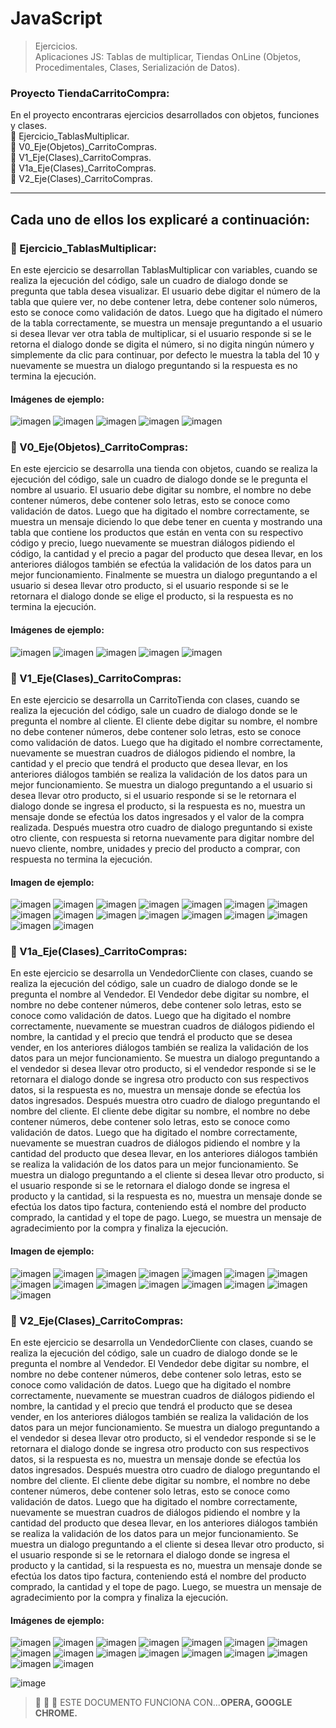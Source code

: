 # JavaScript
> Ejercicios. </br>
> Aplicaciones JS: Tablas de multiplicar, Tiendas OnLine (Objetos, Procedimentales, Clases, Serialización de Datos). 

</p>

### Proyecto TiendaCarritoCompra: 
En el proyecto encontraras ejercicios desarrollados con objetos, 
funciones y clases.  </br>
:memo: Ejercicio_TablasMultiplicar. </br>
:memo: V0_Eje(Objetos)_CarritoCompras. </br>
:memo: V1_Eje(Clases)_CarritoCompras. </br>
:memo: V1a_Eje(Clases)_CarritoCompras. </br>
:memo: V2_Eje(Clases)_CarritoCompras. </br>
____________________________________________________________________________________________________

## Cada uno de ellos los explicaré a continuación: 
### :memo: Ejercicio_TablasMultiplicar:
En este ejercicio se desarrollan TablasMultiplicar con variables, cuando se realiza la ejecución del código, sale un cuadro
de dialogo donde se pregunta que tabla desea visualizar. El usuario debe digitar el número de la tabla que quiere ver, no debe contener letra, debe
contener solo números, esto se conoce como validación de datos.
Luego que ha digitado el número de la tabla correctamente, se muestra un mensaje preguntando a el usuario si desea llevar ver otra tabla de multiplicar, si el usuario responde si se le retorna 
el dialogo donde se digita el número, si no digita ningún número y simplemente da clic para continuar, por defecto le muestra 
la tabla del 10 y nuevamente se muestra un dialogo preguntando si la respuesta es no termina la ejecución.
#### Imágenes de ejemplo:
![imagen](https://user-images.githubusercontent.com/101747799/176983049-bf14d87f-37dd-476c-ab8a-fb9c59d6f32b.png)
![imagen](https://user-images.githubusercontent.com/101747799/176983078-4beef4ba-d01e-489d-a327-83602c1c1103.png)
![imagen](https://user-images.githubusercontent.com/101747799/176983104-2a66713f-813c-4e5d-8393-c748951d1483.png)
![imagen](https://user-images.githubusercontent.com/101747799/176983141-4c03df27-22d1-4264-b8f6-ad5723507d24.png)
![imagen](https://user-images.githubusercontent.com/101747799/176983162-80e88841-5ea4-45b5-9f25-3cc35032010d.png)


### :memo: V0_Eje(Objetos)_CarritoCompras:
En este ejercicio se desarrolla una tienda con objetos, cuando se realiza la ejecución del código, sale un cuadro
de dialogo donde se le pregunta el nombre al usuario. El usuario debe digitar su nombre, el nombre no debe contener números, debe
contener solo letras, esto se conoce como validación de datos.
Luego que ha digitado el nombre correctamente, se muestra un mensaje diciendo lo que debe tener en cuenta y mostrando una tabla 
que contiene los productos que están en venta con su respectivo código y precio, luego nuevamente se muestran diálogos pidiendo el 
código, la cantidad y el precio a pagar del producto que desea llevar, en los anteriores diálogos también se 
efectúa la validación de los datos para un mejor funcionamiento.
Finalmente se muestra un dialogo preguntando a el usuario si desea llevar otro producto, si el usuario responde si se le retornara 
el dialogo donde se elige el producto, si la respuesta es no termina la ejecución.
#### Imágenes de ejemplo:
![imagen](https://user-images.githubusercontent.com/101747799/176983256-9b3aa9fd-92d3-4802-985e-1440145f179b.png)
![imagen](https://user-images.githubusercontent.com/101747799/176983270-93a0cde8-bc22-48df-8828-36bf4a0c0437.png)
![imagen](https://user-images.githubusercontent.com/101747799/176983278-e0783a41-09ae-4484-b094-8f7c4b10cd23.png)
![imagen](https://user-images.githubusercontent.com/101747799/176983286-195a2b95-3e00-455b-9fb7-b927ee65f6ed.png)
![imagen](https://user-images.githubusercontent.com/101747799/176983302-0940a263-5020-4447-9c9e-4efd1b9db321.png)


### :memo: V1_Eje(Clases)_CarritoCompras:
En este ejercicio se desarrolla un CarritoTienda con clases, cuando se realiza la ejecución del código, sale un cuadro
de dialogo donde se le pregunta el nombre al cliente. El cliente debe digitar su nombre, el nombre no debe contener números, debe
contener solo letras, esto se conoce como validación de datos.
Luego que ha digitado el nombre correctamente, nuevamente se muestran cuadros de diálogos pidiendo el 
nombre, la cantidad y el precio que tendrá el producto que desea llevar, en los anteriores diálogos también se 
realiza la validación de los datos para un mejor funcionamiento.
Se muestra un dialogo preguntando a el usuario si desea llevar otro producto, si el usuario responde si se le retornara 
el dialogo donde se ingresa el producto, si la respuesta es no, muestra
un mensaje donde se efectúa los datos ingresados y 
el valor de la compra realizada. Después muestra otro cuadro de dialogo preguntando si existe otro cliente, con respuesta si 
retorna nuevamente para digitar nombre del nuevo cliente, nombre, unidades y precio del producto a comprar, con respuesta no termina la ejecución.
#### Imagen de ejemplo:
![imagen](https://user-images.githubusercontent.com/101747799/176983377-914bde09-a942-42e5-b074-c4502c0034fb.png)
![imagen](https://user-images.githubusercontent.com/101747799/176983387-d50f1114-5693-4773-befc-61549948b63a.png)
![imagen](https://user-images.githubusercontent.com/101747799/176983393-7fa36553-6db5-495c-a481-354fcb848b37.png)
![imagen](https://user-images.githubusercontent.com/101747799/176983412-2cc87005-46dc-4d00-80fa-93e7b9ff32f1.png)
![imagen](https://user-images.githubusercontent.com/101747799/176983418-423216a4-9b26-4ff3-be76-1f32de0337c4.png)
![imagen](https://user-images.githubusercontent.com/101747799/176983438-81c70ee6-bbd9-44f1-9282-d2be1f93ddbb.png)
![imagen](https://user-images.githubusercontent.com/101747799/176983453-e5c686ab-5738-456e-8f6c-338a5cc830e0.png)
![imagen](https://user-images.githubusercontent.com/101747799/176983468-5a28fb2d-4c1b-40e6-bf0f-25190721d293.png)
![imagen](https://user-images.githubusercontent.com/101747799/176983480-c1930621-a664-4e51-92ab-6248820ea790.png)
![imagen](https://user-images.githubusercontent.com/101747799/176983605-d1097816-735c-456d-954d-881894dcbb68.png)
![imagen](https://user-images.githubusercontent.com/101747799/176983629-c72b354e-1ccf-4997-ad9c-31e70dd6b62b.png)
![imagen](https://user-images.githubusercontent.com/101747799/176983670-a972cfa1-3b4b-4568-8f6e-f188e4790d7c.png)
![imagen](https://user-images.githubusercontent.com/101747799/176983677-39f4ec36-5136-428d-b470-6cad2eaeee68.png)
![imagen](https://user-images.githubusercontent.com/101747799/176983690-d58d8e38-c3c1-48dd-a18c-40184e76a479.png)
![imagen](https://user-images.githubusercontent.com/101747799/176983703-c9030d62-1708-427d-ac29-91187150aead.png)
![imagen](https://user-images.githubusercontent.com/101747799/176983815-4f7878ef-8e19-4f6d-88be-0411a7602358.png)


### :memo: V1a_Eje(Clases)_CarritoCompras:
En este ejercicio se desarrolla un VendedorCliente con clases, cuando se realiza la ejecución del código, sale un cuadro
de dialogo donde se le pregunta el nombre al Vendedor. El Vendedor debe digitar su nombre, el nombre no debe contener números, debe
contener solo letras, esto se conoce como validación de datos.
Luego que ha digitado el nombre correctamente, nuevamente se muestran cuadros de diálogos pidiendo el 
nombre, la cantidad y el precio que tendrá el producto que se desea vender, en los anteriores diálogos también se 
realiza la validación de los datos para un mejor funcionamiento.
Se muestra un dialogo preguntando a el vendedor si desea llevar otro producto, si el vendedor responde si se le retornara 
el dialogo donde se ingresa otro producto con sus respectivos datos, si la respuesta es no, muestra un mensaje donde se efectúa los datos ingresados.
Después muestra otro cuadro de dialogo preguntando el nombre del cliente. El cliente debe digitar su nombre, el nombre no debe contener números, debe
contener solo letras, esto se conoce como validación de datos.
Luego que ha digitado el nombre correctamente, nuevamente se muestran cuadros de diálogos pidiendo el 
nombre y la cantidad del producto que desea llevar, en los anteriores diálogos también se 
realiza la validación de los datos para un mejor funcionamiento.
Se muestra un dialogo preguntando a el cliente si desea llevar otro producto, si el usuario responde si se le retornara 
el dialogo donde se ingresa el producto y la cantidad, si la respuesta es no, muestra un mensaje donde se efectúa los datos tipo factura, 
conteniendo está el nombre del producto comprado, la cantidad y el tope de pago. Luego, se muestra un mensaje de agradecimiento por la compra y finaliza la ejecución.
#### Imagen de ejemplo:
![imagen](https://user-images.githubusercontent.com/101747799/176983915-4dd21c6b-20ff-4b9b-b98f-076566b321e1.png)
![imagen](https://user-images.githubusercontent.com/101747799/176983973-b4b0cea5-59a4-4c0f-861c-7955b27cfbeb.png)
![imagen](https://user-images.githubusercontent.com/101747799/176983987-1028ff48-5942-42a2-a387-3ed793fee273.png)
![imagen](https://user-images.githubusercontent.com/101747799/176984009-d3fd55ca-be8d-4d38-9f81-5acf4011393f.png)
![imagen](https://user-images.githubusercontent.com/101747799/176984027-8e2428b3-490e-4ab6-8060-7b3b7adce246.png)
![imagen](https://user-images.githubusercontent.com/101747799/176984042-dfc0f6c7-59a2-4fca-ba20-70eac4219014.png)
![imagen](https://user-images.githubusercontent.com/101747799/176984051-e52878f1-cd86-4d44-909b-8428326a0ce1.png)
![imagen](https://user-images.githubusercontent.com/101747799/176984073-4be8af7b-95f0-4912-b9cd-a8bf4302d65e.png)
![imagen](https://user-images.githubusercontent.com/101747799/176984088-d6c117c7-f944-49d6-811c-cab4ed2a79b5.png)
![imagen](https://user-images.githubusercontent.com/101747799/176984094-e3e5a68a-6df2-4038-a1f6-b11e0bd5067b.png)
![imagen](https://user-images.githubusercontent.com/101747799/176984106-c9fb7ca9-74d8-43f8-996b-0ef974984173.png)
![imagen](https://user-images.githubusercontent.com/101747799/176984117-7e5be7aa-a537-4bed-8247-9f097a335095.png)
![imagen](https://user-images.githubusercontent.com/101747799/176984133-868b42c8-6267-4950-9a4a-6a3eb7cf03ed.png)
![imagen](https://user-images.githubusercontent.com/101747799/176984143-cabc3082-a75b-4f07-97b7-a1110616fb72.png)
![imagen](https://user-images.githubusercontent.com/101747799/176984156-8e442959-7d03-4769-93f3-90d6ef617224.png)


### :memo: V2_Eje(Clases)_CarritoCompras:
En este ejercicio se desarrolla un VendedorCliente con clases, cuando se realiza la ejecución del código, sale un cuadro
de dialogo donde se le pregunta el nombre al Vendedor. El Vendedor debe digitar su nombre, el nombre no debe contener números, debe
contener solo letras, esto se conoce como validación de datos.
Luego que ha digitado el nombre correctamente, nuevamente se muestran cuadros de diálogos pidiendo el 
nombre, la cantidad y el precio que tendrá el producto que se desea vender, en los anteriores diálogos también se 
realiza la validación de los datos para un mejor funcionamiento.
Se muestra un dialogo preguntando a el vendedor si desea llevar otro producto, si el vendedor responde si se le retornara 
el dialogo donde se ingresa otro producto con sus respectivos datos, si la respuesta es no, muestra un mensaje donde se efectúa los datos ingresados.
Después muestra otro cuadro de dialogo preguntando el nombre del cliente. El cliente debe digitar su nombre, el nombre no debe contener números, debe
contener solo letras, esto se conoce como validación de datos.
Luego que ha digitado el nombre correctamente, nuevamente se muestran cuadros de diálogos pidiendo el 
nombre y la cantidad del producto que desea llevar, en los anteriores diálogos también se 
realiza la validación de los datos para un mejor funcionamiento.
Se muestra un dialogo preguntando a el cliente si desea llevar otro producto, si el usuario responde si se le retornara 
el dialogo donde se ingresa el producto y la cantidad, si la respuesta es no, muestra un mensaje donde se efectúa los datos tipo factura, 
conteniendo está el nombre del producto comprado, la cantidad y el tope de pago. Luego, se muestra un mensaje de agradecimiento por la compra y finaliza la ejecución.
#### Imágenes de ejemplo:
![imagen](https://user-images.githubusercontent.com/101747799/176984504-6bc05e5e-6fe5-457c-9fcd-a05fe8f903ba.png)
![imagen](https://user-images.githubusercontent.com/101747799/176984273-5c71e884-f79a-4c5f-9ca8-db669903f29e.png)
![imagen](https://user-images.githubusercontent.com/101747799/176984287-ebbf9b57-dffd-45da-b999-a3f7e221ea3a.png)
![imagen](https://user-images.githubusercontent.com/101747799/176984297-3db0eb97-7ec4-4f6a-87d2-82f3eb2d648e.png)
![imagen](https://user-images.githubusercontent.com/101747799/176984315-9505e0f8-1c26-4732-9734-613829cab5f0.png)
![imagen](https://user-images.githubusercontent.com/101747799/176984331-f8965000-d7fb-47cd-8ecb-ddd41f62b28a.png)
![imagen](https://user-images.githubusercontent.com/101747799/176984338-ac924e19-565e-4d86-9792-1f9e76252be9.png)
![imagen](https://user-images.githubusercontent.com/101747799/176984356-8e939788-8a73-4f73-a71f-af2050fc1268.png)
![imagen](https://user-images.githubusercontent.com/101747799/176984382-1abf42c7-cd73-4730-b2c3-9cb9eb6073af.png)
![imagen](https://user-images.githubusercontent.com/101747799/176984399-d56a7353-daee-4312-abb3-0ac59a7ac751.png)
![imagen](https://user-images.githubusercontent.com/101747799/176984407-1df97cb1-dbfe-444f-9b7d-a51e29c5175f.png)
![imagen](https://user-images.githubusercontent.com/101747799/176984426-7b1ef57c-b94c-4ea8-81e3-3dae2bdca46f.png)
![imagen](https://user-images.githubusercontent.com/101747799/176984443-637410d9-0745-4eaf-ba7c-ee8895b3ab54.png)
![imagen](https://user-images.githubusercontent.com/101747799/176984462-1b1c7851-b379-40a0-841c-af4332f65303.png)
![imagen](https://user-images.githubusercontent.com/101747799/176984471-f9c40ee2-5682-44c0-863e-1052be947b06.png)
![imagen](https://user-images.githubusercontent.com/101747799/176984484-7ef5f9e8-7b27-440d-a59c-0dddc71bc709.png)

![image](https://user-images.githubusercontent.com/101747799/176960761-012b8bae-1377-447a-aae3-b9cd9d7e5d72.png)

<p> </p>


> :memo: :memo: :memo: ESTE DOCUMENTO FUNCIONA CON...**OPERA, GOOGLE CHROME.**
